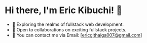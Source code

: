 # Hi there, I'm Eric Kibuchi! 👋

- 👀 Exploring the realms of fullstack web development.
- 💞️ Open to collaborations on exciting fullstack projects.
- 📧 You can contact me via Email: [ericgithaiga007@gmail.com]
